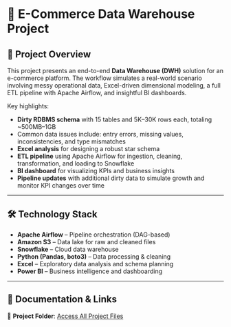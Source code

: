 # 🏬 E-Commerce Data Warehouse Project

## 📖 Project Overview

This project presents an end-to-end **Data Warehouse (DWH)** solution for an e-commerce platform. The workflow simulates a real-world scenario involving messy operational data, Excel-driven dimensional modeling, a full ETL pipeline with Apache Airflow, and insightful BI dashboards.

Key highlights:

- **Dirty RDBMS schema** with 15 tables and 5K–30K rows each, totaling ~500MB–1GB
- Common data issues include: entry errors, missing values, inconsistencies, and type mismatches
- **Excel analysis** for designing a robust star schema
- **ETL pipeline** using Apache Airflow for ingestion, cleaning, transformation, and loading to Snowflake
- **BI dashboard** for visualizing KPIs and business insights
- **Pipeline updates** with additional dirty data to simulate growth and monitor KPI changes over time

---

## 🛠️ Technology Stack

- **Apache Airflow** – Pipeline orchestration (DAG-based)
- **Amazon S3** – Data lake for raw and cleaned files
- **Snowflake** – Cloud data warehouse
- **Python (Pandas, boto3)** – Data processing & cleaning
- **Excel** – Exploratory data analysis and schema planning
- **Power BI** – Business intelligence and dashboarding

---

## 📎 Documentation & Links

📂 **Project Folder**: [Access All Project Files](https://drive.google.com/drive/folders/1CIdzhfIz0we6AQDDNIOEVljI1s4etxDy?usp=sharing)
